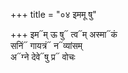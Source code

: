 +++
title = "०४ इममू षु"

+++
इम᳓म् ऊ षु᳓ त्व᳓म् अस्मा᳓कं  
सनिं᳓ गायत्रं᳓ न᳓व्यांसम्  
अ᳓ग्ने देवे᳓षु प्र᳓ वोचः